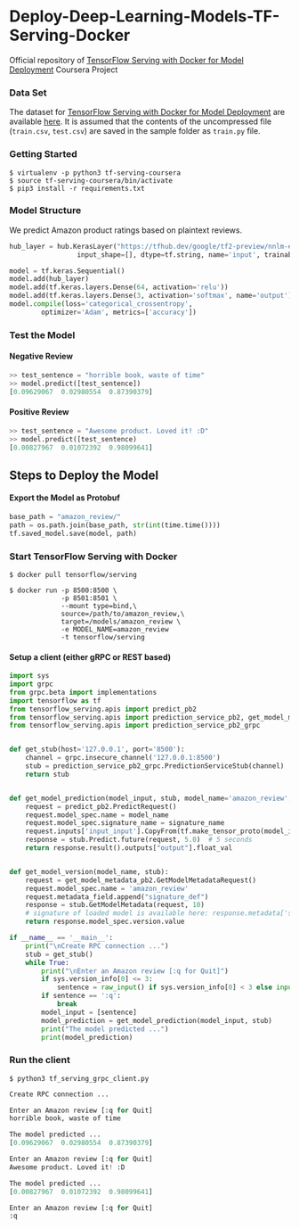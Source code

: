 # Deploy-Deep-Learning-Models-TF-Serving-Docker
Official repository of [TensorFlow Serving with Docker for Model Deployment](https://www.coursera.org/projects/tensorflow-serving-docker-model-deployment) Coursera Project

### Data Set
The dataset for [TensorFlow Serving with Docker for Model Deployment](https://www.coursera.org/projects/tensorflow-serving-docker-model-deployment) are available [here](https://drive.google.com/file/d/14v42um2VRAfQPfGnBJ4QzOie4VZOPK_F/view?usp=sharing). It is assumed that the contents of the uncompressed file (`train.csv`, `test.csv`) are saved in the sample folder as `train.py` file.


### Getting Started

```
$ virtualenv -p python3 tf-serving-coursera
$ source tf-serving-coursera/bin/activate
$ pip3 install -r requirements.txt
```

### Model Structure

We predict Amazon product ratings based on plaintext reviews.
```python
hub_layer = hub.KerasLayer("https://tfhub.dev/google/tf2-preview/nnlm-en-dim128/1", output_shape=[128], 
                 input_shape=[], dtype=tf.string, name='input', trainable=False)

model = tf.keras.Sequential()
model.add(hub_layer)
model.add(tf.keras.layers.Dense(64, activation='relu'))
model.add(tf.keras.layers.Dense(3, activation='softmax', name='output'))
model.compile(loss='categorical_crossentropy',
        optimizer='Adam', metrics=['accuracy'])
```


### Test the Model

#### Negative Review

```python
>> test_sentence = "horrible book, waste of time"
>> model.predict([test_sentence])
[0.09629067  0.02980554  0.87390379]
```

#### Positive Review

```python
>> test_sentence = "Awesome product. Loved it! :D"
>> model.predict([test_sentence)
[0.00827967  0.01072392  0.98099641]
```

## Steps to Deploy the Model

#### Export the Model as Protobuf

```python
base_path = "amazon_review/"
path = os.path.join(base_path, str(int(time.time())))
tf.saved_model.save(model, path)
```

### Start TensorFlow Serving with Docker

```
$ docker pull tensorflow/serving

$ docker run -p 8500:8500 \
             -p 8501:8501 \
             --mount type=bind,\
             source=/path/to/amazon_review,\
             target=/models/amazon_review \
             -e MODEL_NAME=amazon_review
             -t tensorflow/serving
```

#### Setup a client (either gRPC or REST based)

```python
import sys
import grpc
from grpc.beta import implementations
import tensorflow as tf
from tensorflow_serving.apis import predict_pb2
from tensorflow_serving.apis import prediction_service_pb2, get_model_metadata_pb2
from tensorflow_serving.apis import prediction_service_pb2_grpc


def get_stub(host='127.0.0.1', port='8500'):
    channel = grpc.insecure_channel('127.0.0.1:8500') 
    stub = prediction_service_pb2_grpc.PredictionServiceStub(channel)
    return stub


def get_model_prediction(model_input, stub, model_name='amazon_review', signature_name='serving_default'):
    request = predict_pb2.PredictRequest()
    request.model_spec.name = model_name
    request.model_spec.signature_name = signature_name
    request.inputs['input_input'].CopyFrom(tf.make_tensor_proto(model_input))
    response = stub.Predict.future(request, 5.0)  # 5 seconds
    return response.result().outputs["output"].float_val


def get_model_version(model_name, stub):
    request = get_model_metadata_pb2.GetModelMetadataRequest()
    request.model_spec.name = 'amazon_review'
    request.metadata_field.append("signature_def")
    response = stub.GetModelMetadata(request, 10)
    # signature of loaded model is available here: response.metadata['signature_def']
    return response.model_spec.version.value

if __name__ == '__main__':
    print("\nCreate RPC connection ...")
    stub = get_stub()
    while True:
        print("\nEnter an Amazon review [:q for Quit]")
        if sys.version_info[0] <= 3:
            sentence = raw_input() if sys.version_info[0] < 3 else input()
        if sentence == ':q':
            break
        model_input = [sentence]
        model_prediction = get_model_prediction(model_input, stub)
        print("The model predicted ...")
        print(model_prediction)
```


### Run the client

```
$ python3 tf_serving_grpc_client.py
```

```python
Create RPC connection ...

Enter an Amazon review [:q for Quit]
horrible book, waste of time

The model predicted ...
[0.09629067  0.02980554  0.87390379]

Enter an Amazon review [:q for Quit]
Awesome product. Loved it! :D

The model predicted ...
[0.00827967  0.01072392  0.98099641]

Enter an Amazon review [:q for Quit]
:q

```
